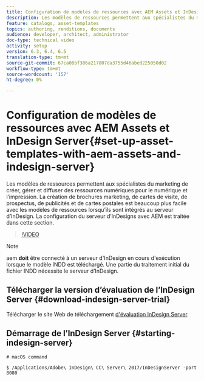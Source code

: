 ```yaml
---
title: Configuration de modèles de ressources avec AEM Assets et InDesign Server
description: Les modèles de ressources permettent aux spécialistes du marketing de créer, gérer et diffuser des ressources numériques pour le numérique et l’impression. La création de brochures marketing, de cartes de visite, de prospectus, de publicités et de cartes postales est beaucoup plus facile avec les modèles de ressources lorsqu’ils sont intégrés au serveur d’InDesign. La configuration du serveur d’InDesigns avec AEM est traitée dans cette section.
feature: catalogs, asset-templates
topics: authoring, renditions, documents
audience: developer, architect, administrator
doc-type: technical video
activity: setup
version: 6.3, 6.4, 6.5
translation-type: tm+mt
source-git-commit: 67ca08bf386a217807da3755d46abed225050d02
workflow-type: tm+mt
source-wordcount: '157'
ht-degree: 0%

---
```



# Configuration de modèles de ressources avec AEM Assets et InDesign Server{#set-up-asset-templates-with-aem-assets-and-indesign-server}

Les modèles de ressources permettent aux spécialistes du marketing de créer, gérer et diffuser des ressources numériques pour le numérique et l’impression. La création de brochures marketing, de cartes de visite, de prospectus, de publicités et de cartes postales est beaucoup plus facile avec les modèles de ressources lorsqu’ils sont intégrés au serveur d’InDesign. La configuration du serveur d’InDesigns avec AEM est traitée dans cette section.

>[!VIDEO](https://video.tv.adobe.com/v/17069/?quality=9&learn=on)

>[!NOTE]
>
>aem **doit** être connecté à un serveur d&#39;InDesign en cours d&#39;exécution lorsque le modèle INDD est téléchargé. Une partie du traitement initial du fichier INDD nécessite le serveur d’InDesign.

## Télécharger la version d’évaluation de l’InDesign Server {#download-indesign-server-trial}

Télécharger le site Web de téléchargement [d&#39;évaluation InDesign Server](https://www.adobe.com/devnet/indesign/indesign-server-trial-downloads.html)

## Démarrage de l’InDesign Server {#starting-indesign-server}

```shell
# macOS command

$ /Applications/Adobe\ InDesign\ CC\ Server\ 2017/InDesignServer -port 8080
```

